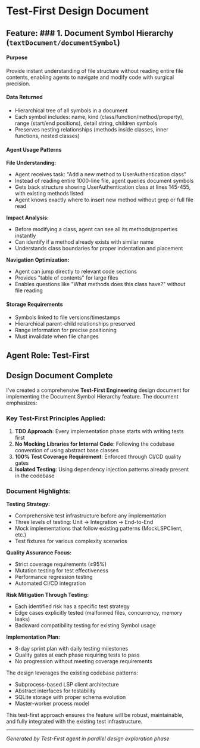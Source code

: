 # Test-First Design Document

## Feature: ### 1. Document Symbol Hierarchy (`textDocument/documentSymbol`)

#### Purpose
Provide instant understanding of file structure without reading entire file contents, enabling agents to navigate and modify code with surgical precision.

#### Data Returned
- Hierarchical tree of all symbols in a document
- Each symbol includes: name, kind (class/function/method/property), range (start/end positions), detail string, children symbols
- Preserves nesting relationships (methods inside classes, inner functions, nested classes)

#### Agent Usage Patterns

**File Understanding:**
- Agent receives task: "Add a new method to UserAuthentication class"
- Instead of reading entire 1000-line file, agent queries document symbols
- Gets back structure showing UserAuthentication class at lines 145-455, with existing methods listed
- Agent knows exactly where to insert new method without grep or full file read

**Impact Analysis:**
- Before modifying a class, agent can see all its methods/properties instantly
- Can identify if a method already exists with similar name
- Understands class boundaries for proper indentation and placement

**Navigation Optimization:**
- Agent can jump directly to relevant code sections
- Provides "table of contents" for large files
- Enables questions like "What methods does this class have?" without file reading

#### Storage Requirements
- Symbols linked to file versions/timestamps
- Hierarchical parent-child relationships preserved
- Range information for precise positioning
- Must invalidate when file changes

## Agent Role: Test-First

## Design Document Complete

I've created a comprehensive **Test-First Engineering** design document for implementing the Document Symbol Hierarchy feature. The document emphasizes:

### Key Test-First Principles Applied:

1. **TDD Approach**: Every implementation phase starts with writing tests first
2. **No Mocking Libraries for Internal Code**: Following the codebase convention of using abstract base classes
3. **100% Test Coverage Requirement**: Enforced through CI/CD quality gates
4. **Isolated Testing**: Using dependency injection patterns already present in the codebase

### Document Highlights:

**Testing Strategy:**
- Comprehensive test infrastructure before any implementation
- Three levels of testing: Unit → Integration → End-to-End
- Mock implementations that follow existing patterns (MockLSPClient, etc.)
- Test fixtures for various complexity scenarios

**Quality Assurance Focus:**
- Strict coverage requirements (≥95%)
- Mutation testing for test effectiveness
- Performance regression testing
- Automated CI/CD integration

**Risk Mitigation Through Testing:**
- Each identified risk has a specific test strategy
- Edge cases explicitly tested (malformed files, concurrency, memory leaks)
- Backward compatibility testing for existing Symbol usage

**Implementation Plan:**
- 8-day sprint plan with daily testing milestones
- Quality gates at each phase requiring tests to pass
- No progression without meeting coverage requirements

The design leverages the existing codebase patterns:
- Subprocess-based LSP client architecture
- Abstract interfaces for testability
- SQLite storage with proper schema evolution
- Master-worker process model

This test-first approach ensures the feature will be robust, maintainable, and fully integrated with the existing test infrastructure.

---
*Generated by Test-First agent in parallel design exploration phase*

